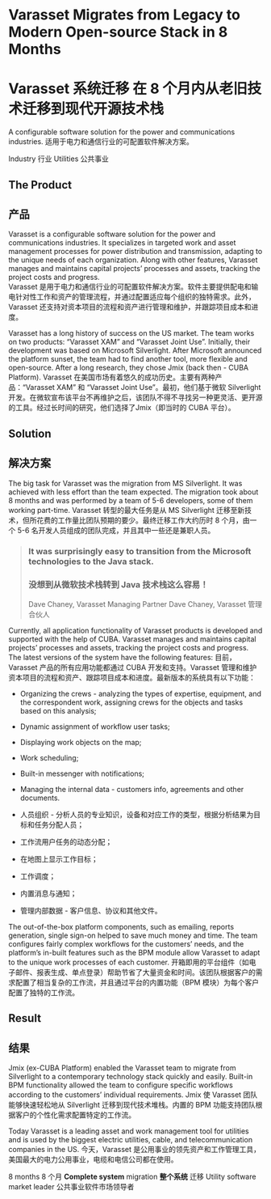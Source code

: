 # **Varasset Migrates** from Legacy to Modern Open-source Stack in 8 Months
# **Varasset 系统迁移** 在 8 个月内从老旧技术迁移到现代开源技术栈

A configurable software solution for the power and communications industries.
适用于电力和通信行业的可配置软件解决方案。

Industry
行业
Utilities
公共事业

## The Product
## 产品

Varasset is a configurable software solution for the power and communications industries. It specializes in targeted work and asset management processes for power distribution and transmission, adapting to the unique needs of each organization. Along with other features, Varasset manages and maintains capital projects’ processes and assets, tracking the project costs and progress.  
Varasset 是用于电力和通信行业的可配置软件解决方案。软件主要提供配电和输电针对性工作和资产的管理流程，并通过配置适应每个组织的独特需求。此外，Varasset 还支持对资本项目的流程和资产进行管理和维护，并跟踪项目成本和进度。 

Varasset has a long history of success on the US market. The team works on two products: “Varasset XAM” and “Varasset Joint Use”. Initially, their development was based on Microsoft Silverlight. After Microsoft announced the platform sunset, the team had to find another tool, more flexible and open-source. After a long research, they chose Jmix (back then - CUBA Platform). 
Varasset 在美国市场有着悠久的成功历史。主要有两种产品：“Varasset XAM” 和 “Varasset Joint Use”。最初，他们基于微软 Silverlight 开发。在微软宣布该平台不再维护之后，该团队不得不寻找另一种更灵活、更开源的工具。经过长时间的研究，他们选择了Jmix（即当时的 CUBA 平台）。

## Solution
## 解决方案

The big task for Varasset was the migration from MS Silverlight. It was achieved with less effort than the team expected. The migration took about 8 months and was performed by a team of 5-6 developers, some of them working part-time.
Varasset 转型的最大任务是从 MS Silverlight 迁移至新技术，但所花费的工作量比团队预期的要少。最终迁移工作大约历时 8 个月，由一个 5-6 名开发人员组成的团队完成，并且其中一些还是兼职人员。

>### It was surprisingly easy to transition from the Microsoft technologies to the Java stack.
>### 没想到从微软技术栈转到 Java 技术栈这么容易！
>Dave Chaney, Varasset Managing Partner
>Dave Chaney, Varasset 管理合伙人

Currently, all application functionality of Varasset products is developed and supported with the help of CUBA. Varasset manages and maintains capital projects’ processes and assets, tracking the project costs and progress. The latest versions of the system have the following features:
目前，Varasset 产品的所有应用功能都通过 CUBA 开发和支持。Varasset 管理和维护资本项目的流程和资产、跟踪项目成本和进度。最新版本的系统具有以下功能：

* Organizing the crews - analyzing the types of expertise, equipment, and the correspondent work, assigning crews for the objects and tasks based on this analysis;
* Dynamic assignment of workflow user tasks;
* Displaying work objects on the map;
* Work scheduling;
* Built-in messenger with notifications;
* Managing the internal data - customers info, agreements and other documents.

* 人员组织 - 分析人员的专业知识，设备和对应工作的类型，根据分析结果为目标和任务分配人员；
* 工作流用户任务的动态分配；
* 在地图上显示工作目标；
* 工作调度；
* 内置消息与通知；
* 管理内部数据 - 客户信息、协议和其他文件。

The out-of-the-box platform components, such as emailing, reports generation, single sign-on helped to save much money and time. The team configures fairly complex workflows for the customers’ needs, and the platform’s in-built features such as the BPM module allow Varasset to adapt to the unique work processes of each customer.
开箱即用的平台组件（如电子邮件、报表生成、单点登录）帮助节省了大量资金和时间。该团队根据客户的需求配置了相当复杂的工作流，并且通过平台的内置功能（BPM 模块）为每个客户配置了独特的工作流。

## Result
## 结果
Jmix (ex-CUBA Platform) enabled the Varasset team to migrate from Silverlight to a contemporary technology stack quickly and easily. Built-in BPM functionality allowed the team to configure specific workflows according to the customers’ individual requirements.
Jmix 使 Varasset 团队能够快速轻松地从 Silverlight 迁移到现代技术堆栈。内置的 BPM 功能支持团队根据客户的个性化需求配置特定的工作流。

Today Varasset is a leading asset and work management tool for utilities and is used by the biggest electric utilities, cable, and telecommunication companies in the US.
今天，Varasset 是公用事业的领先资产和工作管理工具，美国最大的电力公用事业，电缆和电信公司都在使用。

8 months
8 个月
**Complete system** migration
**整个系统** 迁移
Utility software market leader
公共事业软件市场领导者
